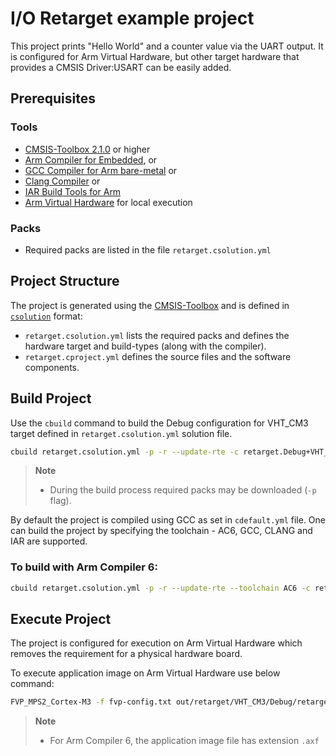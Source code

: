 # I/O Retarget example project

This project prints "Hello World" and a counter value via the UART output. It is configured for Arm Virtual Hardware, but other target hardware that provides a CMSIS Driver:USART can be easily added.

## Prerequisites

### Tools

 - [CMSIS-Toolbox 2.1.0](https://github.com/Open-CMSIS-Pack/devtools/releases) or higher
 - [Arm Compiler for Embedded](https://developer.arm.com/downloads/view/ACOMPE), or
 - [GCC Compiler for Arm bare-metal](https://developer.arm.com/downloads/-/arm-gnu-toolchain-downloads) or
 - [Clang Compiler](https://github.com/ARM-software/LLVM-embedded-toolchain-for-Arm) or
 - [IAR Build Tools for Arm](https://www.iar.com/products/architectures/arm/iar-build-tools-for-arm/)
 - [Arm Virtual Hardware](https://developer.arm.com/Tools%20and%20Software/Arm%20Virtual%20Hardware) for local execution

### Packs

 - Required packs are listed in the file `retarget.csolution.yml`

## Project Structure

The project is generated using the [CMSIS-Toolbox](https://github.com/Open-CMSIS-Pack/cmsis-toolbox/blob/main/docs/build-overview.md) and is defined in [`csolution`](https://github.com/Open-CMSIS-Pack/cmsis-toolbox/blob/main/docs/YML-Input-Format.md) format:

 - `retarget.csolution.yml` lists the required packs and defines the hardware target and build-types (along with the compiler).
 - `retarget.cproject.yml` defines the source files and the software components.

## Build Project

Use the `cbuild` command to build the Debug configuration for VHT_CM3 target defined in `retarget.csolution.yml` solution file.

```bash
cbuild retarget.csolution.yml -p -r --update-rte -c retarget.Debug+VHT_CM3
```

> **Note**
> - During the build process required packs may be downloaded (`-p` flag).

By default the project is compiled using GCC as set in `cdefault.yml` file.
One can build the project by specifying the toolchain - AC6, GCC, CLANG and IAR are supported.

### To build with Arm Compiler 6:

```bash
cbuild retarget.csolution.yml -p -r --update-rte --toolchain AC6 -c retarget.Debug+VHT_CM3
```

## Execute Project

The project is configured for execution on Arm Virtual Hardware which removes the requirement for a physical hardware board.

To execute application image on Arm Virtual Hardware use below command:
```bash
FVP_MPS2_Cortex-M3 -f fvp-config.txt out/retarget/VHT_CM3/Debug/retarget.elf
```
> **Note**
> - For Arm Compiler 6, the application image file has extension `.axf`
